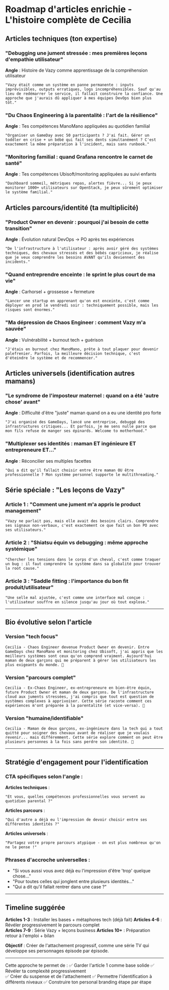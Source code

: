 # Roadmap d'articles enrichie - L'histoire complète de Cecilia

## Articles techniques (ton expertise)

### "Debugging une jument stressée : mes premières leçons d'empathie utilisateur"
**Angle** : Histoire de Vazy comme apprentissage de la compréhension utilisateur
```
"Vazy était comme un système en panne permanente : inputs imprévisibles, outputs erratiques, logs incompréhensibles. Sauf qu'au lieu de redémarrer le service, il fallait construire la confiance. Une approche que j'aurais dû appliquer à mes équipes DevOps bien plus tôt."
```

### "Du Chaos Engineering à la parentalité : l'art de la résilience"
**Angle** : Tes compétences ManoMano appliquées au quotidien familial
```
"Organiser un GameDay avec 50 participants ? J'ai fait. Gérer un toddler en crise + un bébé qui fait ses dents simultanément ? C'est exactement la même préparation à l'incident, mais sans runbook."
```

### "Monitoring familial : quand Grafana rencontre le carnet de santé"
**Angle** : Tes compétences Ubisoft/monitoring appliquées au suivi enfants
```
"Dashboard sommeil, métriques repas, alertes fièvre... Si je peux monitorer 1000+ utilisateurs sur OpenStack, je peux sûrement optimiser le système familial."
```

## Articles parcours/identité (ta multiplicité)

### "Product Owner en devenir : pourquoi j'ai besoin de cette transition"
**Angle** : Évolution natural DevOps → PO après tes expériences
```
"De l'infrastructure à l'utilisateur : après avoir géré des systèmes techniques, des chevaux stressés et des bébés capricieux, je réalise que je veux comprendre les besoins AVANT qu'ils deviennent des incidents."
```

### "Quand entreprendre enceinte : le sprint le plus court de ma vie"
**Angle** : Carhorsel + grossesse + fermeture
```
"Lancer une startup en apprenant qu'on est enceinte, c'est comme déployer en prod le vendredi soir : techniquement possible, mais les risques sont énormes."
```

### "Ma dépression de Chaos Engineer : comment Vazy m'a sauvée"
**Angle** : Vulnérabilité + burnout tech + guérison
```
"J'étais en burnout chez ManoMano, prête à tout plaquer pour devenir palefrenier. Parfois, la meilleure décision technique, c'est d'éteindre le système et de recommencer."
```

## Articles universels (identification autres mamans)

### "Le syndrome de l'imposteur maternel : quand on a été 'autre chose' avant"
**Angle** : Difficulté d'être "juste" maman quand on a eu une identité pro forte
```
"J'ai organisé des GameDays, lancé une entreprise, debuggé des infrastructures critiques... Et parfois, je me sens nulle parce que mon fils refuse de manger ses épinards. Welcome to motherhood."
```

### "Multiplexer ses identités : maman ET ingénieure ET entrepreneure ET..."
**Angle** : Réconcilier ses multiples facettes
```
"Qui a dit qu'il fallait choisir entre être maman OU être professionnelle ? Mon système personnel supporte le multithreading."
```

## Série spéciale : "Les leçons de Vazy"

### Article 1 : "Comment une jument m'a appris le product management"
```
"Vazy ne parlait pas, mais elle avait des besoins clairs. Comprendre ses signaux non-verbaux, c'est exactement ce que fait un bon PO avec ses utilisateurs."
```

### Article 2 : "Shiatsu équin vs debugging : même approche systémique"
```
"Chercher les tensions dans le corps d'un cheval, c'est comme traquer un bug : il faut comprendre le système dans sa globalité pour trouver la root cause."
```

### Article 3 : "Saddle fitting : l'importance du bon fit produit/utilisateur"
```
"Une selle mal ajustée, c'est comme une interface mal conçue : l'utilisateur souffre en silence jusqu'au jour où tout explose."
```

---

## Bio évolutive selon l'article

### Version "tech focus"
```
Cecilia - Chaos Engineer devenue Product Owner en devenir. Entre GameDays chez ManoMano et monitoring chez Ubisoft, j'ai appris que les meilleurs systèmes sont ceux qu'on comprend vraiment. Aujourd'hui maman de deux garçons qui me préparent à gérer les utilisateurs les plus exigeants du monde. 🍵
```

### Version "parcours complet"  
```
Cecilia - Ex-Chaos Engineer, ex-entrepreneure en bien-être équin, future Product Owner et maman de deux garçons. De l'infrastructure cloud aux juments stressées, j'ai compris que tout est question de systèmes complexes à apprivoiser. Cette série raconte comment ces expériences m'ont préparée à la parentalité (et vice-versa). 🍵
```

### Version "humaine/identifiable"
```
Cecilia - Maman de deux garçons, ex-ingénieure dans la tech qui a tout quitté pour soigner des chevaux avant de réaliser que je voulais revenir... mais différemment. Cette série explore comment on peut être plusieurs personnes à la fois sans perdre son identité. 🍵
```

---

## Stratégie d'engagement pour l'identification

### CTA spécifiques selon l'angle :

**Articles techniques** :
```
"Et vous, quelles compétences professionnelles vous servent au quotidien parental ?"
```

**Articles parcours** :
```
"Qui d'autre a déjà eu l'impression de devoir choisir entre ses différentes identités ?"
```

**Articles universels** :
```
"Partagez votre propre parcours atypique - on est plus nombreux qu'on ne le pense !"
```

### Phrases d'accroche universelles :
- "Si vous aussi vous avez déjà eu l'impression d'être 'trop' quelque chose..."
- "Pour toutes celles qui jonglent entre plusieurs identités..."
- "Qui a dit qu'il fallait rentrer dans une case ?"

---

## Timeline suggérée

**Articles 1-3** : Installer les bases + métaphores tech (déjà fait)
**Articles 4-6** : Révéler progressivement le parcours complet  
**Articles 7-9** : Série Vazy + leçons business
**Articles 10+** : Préparation retour à l'emploi + bilan

**Objectif** : Créer de l'attachement progressif, comme une série TV qui développe ses personnages épisode par épisode.

---

Cette approche te permet de :
✅ Garder l'article 1 comme base solide
✅ Révéler ta complexité progressivement  
✅ Créer du suspense et de l'attachement
✅ Permettre l'identification à différents niveaux
✅ Construire ton personal branding étape par étape